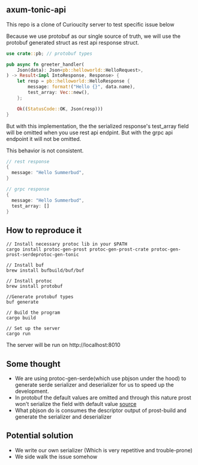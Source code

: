 ## axum-tonic-api

This repo is a clone of Curioucity server to test specific issue below

Because we use protobuf as our single source of truth, we will use the protobuf generated struct as rest api response struct.

```rust
use crate::pb; // protobuf types

pub async fn greeter_handler(
    Json(data): Json<pb::helloworld::HelloRequest>,
) -> Result<impl IntoResponse, Response> {
    let resp = pb::helloworld::HelloResponse {
        message: format!("Hello {}", data.name),
        test_array: Vec::new(),
    };

    Ok((StatusCode::OK, Json(resp)))
}
```

But with this implementation, the the serialized response's test_array field will be omitted when you use rest api endpint. But with the grpc api endpoint it will not be omitted.

This behavior is not consistent.

```rust
// rest response
{
  message: "Hello Summerbud",
}

// grpc response
{
  message: "Hello Summerbud",
  test_array: []
}

```

## How to reproduce it

```
// Install necessary protoc lib in your $PATH
cargo install protoc-gen-prost protoc-gen-prost-crate protoc-gen-prost-serdeprotoc-gen-tonic

// Install buf
brew install bufbuild/buf/buf

// Install protoc
brew install protobuf

//Generate protobuf types
buf generate

// Build the program
cargo build

// Set up the server
cargo run
```

The server will be run on http://localhost:8010

## Some thought

- We are using protoc-gen-serde(which use pbjson under the hood) to generate serde serializer and deserializer for us to speed up the development.
- In protobuf the default values are omitted and through this nature prost won't serialize the field with default value [source](https://discord.com/channels/500028886025895936/664895722121986061/784543806472192000)
- What pbjson do is consumes the descriptor output of prost-build and generate the serializer and deserializer

## Potential solution

- We write our own serializer (Which is very repetitive and trouble-prone)
- We side walk the issue somehow
